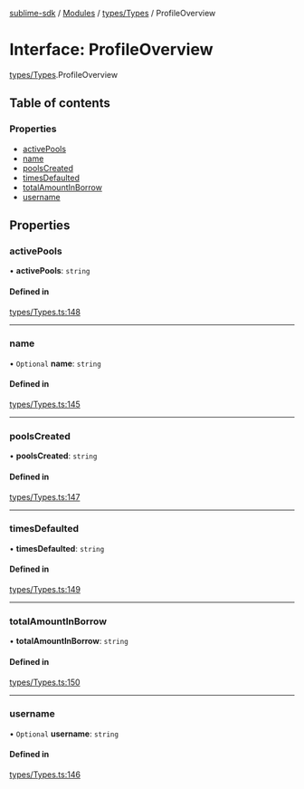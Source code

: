 [sublime-sdk](../README.md) / [Modules](../modules.md) / [types/Types](../modules/types_Types.md) / ProfileOverview

# Interface: ProfileOverview

[types/Types](../modules/types_Types.md).ProfileOverview

## Table of contents

### Properties

- [activePools](types_Types.ProfileOverview.md#activepools)
- [name](types_Types.ProfileOverview.md#name)
- [poolsCreated](types_Types.ProfileOverview.md#poolscreated)
- [timesDefaulted](types_Types.ProfileOverview.md#timesdefaulted)
- [totalAmountInBorrow](types_Types.ProfileOverview.md#totalamountinborrow)
- [username](types_Types.ProfileOverview.md#username)

## Properties

### activePools

• **activePools**: `string`

#### Defined in

[types/Types.ts:148](https://github.com/sublime-finance/sublime-sdk/blob/c4b3a81/src/types/Types.ts#L148)

___

### name

• `Optional` **name**: `string`

#### Defined in

[types/Types.ts:145](https://github.com/sublime-finance/sublime-sdk/blob/c4b3a81/src/types/Types.ts#L145)

___

### poolsCreated

• **poolsCreated**: `string`

#### Defined in

[types/Types.ts:147](https://github.com/sublime-finance/sublime-sdk/blob/c4b3a81/src/types/Types.ts#L147)

___

### timesDefaulted

• **timesDefaulted**: `string`

#### Defined in

[types/Types.ts:149](https://github.com/sublime-finance/sublime-sdk/blob/c4b3a81/src/types/Types.ts#L149)

___

### totalAmountInBorrow

• **totalAmountInBorrow**: `string`

#### Defined in

[types/Types.ts:150](https://github.com/sublime-finance/sublime-sdk/blob/c4b3a81/src/types/Types.ts#L150)

___

### username

• `Optional` **username**: `string`

#### Defined in

[types/Types.ts:146](https://github.com/sublime-finance/sublime-sdk/blob/c4b3a81/src/types/Types.ts#L146)
